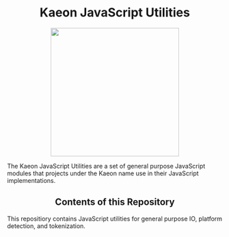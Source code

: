 <h1 align="center">Kaeon JavaScript Utilities</h1>

<p align="center">
	<img src="https://quiksite.com/wp-content/uploads/2016/09/Javascript-Square.png" width="300px" height="300px"/>
</p>

The Kaeon JavaScript Utilities are a set of general purpose JavaScript modules that projects under the Kaeon name use in their JavaScript implementations.

<h2 align="center">Contents of this Repository</h2>

This repositiory contains JavaScript utilities for general purpose IO, platform detection, and tokenization.